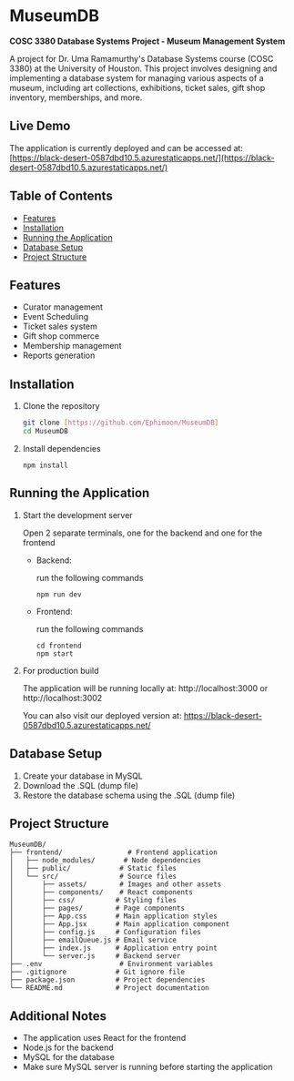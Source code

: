 # MuseumDB

**COSC 3380 Database Systems Project - Museum Management System**

A project for Dr. Uma Ramamurthy's Database Systems course (COSC 3380) at the University of Houston. This project involves designing and implementing a database system for managing various aspects of a museum, including art collections, exhibitions, ticket sales, gift shop inventory, memberships, and more.

## Live Demo
The application is currently deployed and can be accessed at:
[https://black-desert-0587dbd10.5.azurestaticapps.net/](https://black-desert-0587dbd10.5.azurestaticapps.net/)

## Table of Contents
- [Features](#features)
- [Installation](#installation)
- [Running the Application](#running-the-application)
- [Database Setup](#database-setup)
- [Project Structure](#project-structure)

## Features
- Curator management
- Event Scheduling
- Ticket sales system
- Gift shop commerce 
- Membership management
- Reports generation


## Installation
1. Clone the repository
   ```bash
   git clone [https://github.com/Ephimoon/MuseumDB]
   cd MuseumDB
2. Install dependencies
    ``` 
    npm install
    ```


## Running the Application
1. Start the development server

    Open 2 separate terminals, one for the backend and one for the frontend
    - Backend:
    
        run the following commands
         
         ```
        npm run dev
    - Frontend:

        run the following commands
        ``` 
        cd frontend
        npm start
2. For production build

    The application will be running locally at: http://localhost:3000 or http://localhost:3002
   
    You can also visit our deployed version at: https://black-desert-0587dbd10.5.azurestaticapps.net/

## Database Setup
1. Create your database in MySQL
2. Download the .SQL (dump file)
3. Restore the database schema using the .SQL (dump file)


## Project Structure
```
MuseumDB/
├── frontend/                # Frontend application
│   ├── node_modules/       # Node dependencies
│   ├── public/            # Static files
│   └── src/               # Source files
│       ├── assets/        # Images and other assets
│       ├── components/    # React components
│       ├── css/          # Styling files
│       ├── pages/        # Page components
│       ├── App.css       # Main application styles
│       ├── App.jsx       # Main application component
│       ├── config.js     # Configuration files
│       ├── emailQueue.js # Email service
│       ├── index.js      # Application entry point
│       └── server.js     # Backend server
├── .env                   # Environment variables
├── .gitignore            # Git ignore file
├── package.json          # Project dependencies
└── README.md             # Project documentation
```


## Additional Notes
- The application uses React for the frontend
- Node.js for the backend
- MySQL for the database
- Make sure MySQL server is running before starting the application
